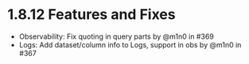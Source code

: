 # 1.8.12 Features and Fixes

* Observability: Fix quoting in query parts by @m1n0 in #369
* Logs: Add dataset/column info to Logs, support in obs by @m1n0 in #367
